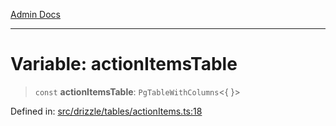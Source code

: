 [Admin Docs](/)

***

# Variable: actionItemsTable

> `const` **actionItemsTable**: `PgTableWithColumns`\<\{ \}\>

Defined in: [src/drizzle/tables/actionItems.ts:18](https://github.com/Sourya07/talawa-api/blob/2dc82649c98e5346c00cdf926fe1d0bc13ec1544/src/drizzle/tables/actionItems.ts#L18)
